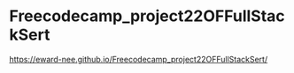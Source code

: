 # Freecodecamp_project22OFFullStackSert

https://eward-nee.github.io/Freecodecamp_project22OFFullStackSert/
